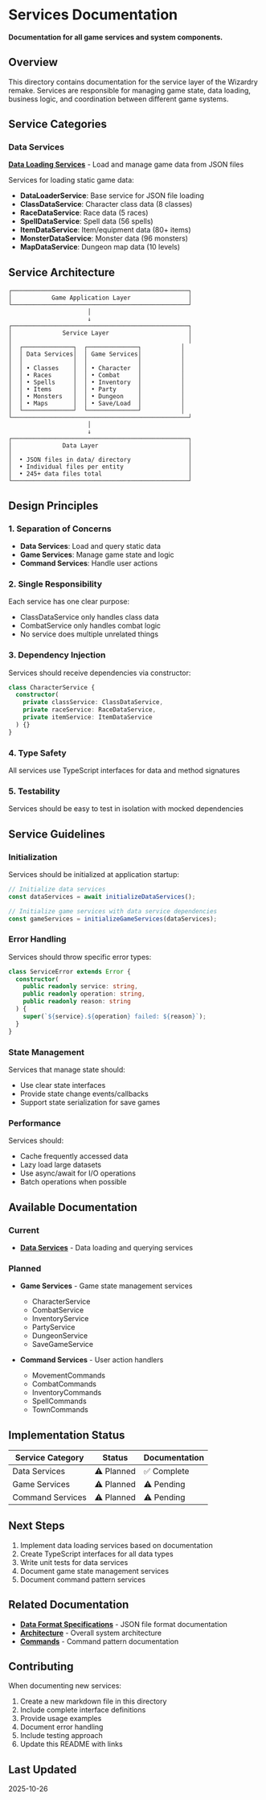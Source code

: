 # Services Documentation

**Documentation for all game services and system components.**

## Overview

This directory contains documentation for the service layer of the Wizardry remake. Services are responsible for managing game state, data loading, business logic, and coordination between different game systems.

## Service Categories

### Data Services

**[Data Loading Services](./data-services.md)** - Load and manage game data from JSON files

Services for loading static game data:
- **DataLoaderService**: Base service for JSON file loading
- **ClassDataService**: Character class data (8 classes)
- **RaceDataService**: Race data (5 races)
- **SpellDataService**: Spell data (56 spells)
- **ItemDataService**: Item/equipment data (80+ items)
- **MonsterDataService**: Monster data (96 monsters)
- **MapDataService**: Dungeon map data (10 levels)

## Service Architecture

```
┌─────────────────────────────────────────────────┐
│           Game Application Layer                │
└─────────────────────────────────────────────────┘
                      │
                      ↓
┌─────────────────────────────────────────────────┐
│              Service Layer                      │
│                                                 │
│  ┌──────────────┐  ┌──────────────┐           │
│  │ Data Services│  │ Game Services│           │
│  │              │  │              │           │
│  │ • Classes    │  │ • Character  │           │
│  │ • Races      │  │ • Combat     │           │
│  │ • Spells     │  │ • Inventory  │           │
│  │ • Items      │  │ • Party      │           │
│  │ • Monsters   │  │ • Dungeon    │           │
│  │ • Maps       │  │ • Save/Load  │           │
│  └──────────────┘  └──────────────┘           │
└─────────────────────────────────────────────────┘
                      │
                      ↓
┌─────────────────────────────────────────────────┐
│              Data Layer                         │
│                                                 │
│  • JSON files in data/ directory                │
│  • Individual files per entity                  │
│  • 245+ data files total                        │
└─────────────────────────────────────────────────┘
```

## Design Principles

### 1. Separation of Concerns
- **Data Services**: Load and query static data
- **Game Services**: Manage game state and logic
- **Command Services**: Handle user actions

### 2. Single Responsibility
Each service has one clear purpose:
- ClassDataService only handles class data
- CombatService only handles combat logic
- No service does multiple unrelated things

### 3. Dependency Injection
Services should receive dependencies via constructor:

```typescript
class CharacterService {
  constructor(
    private classService: ClassDataService,
    private raceService: RaceDataService,
    private itemService: ItemDataService
  ) {}
}
```

### 4. Type Safety
All services use TypeScript interfaces for data and method signatures

### 5. Testability
Services should be easy to test in isolation with mocked dependencies

## Service Guidelines

### Initialization

Services should be initialized at application startup:

```typescript
// Initialize data services
const dataServices = await initializeDataServices();

// Initialize game services with data service dependencies
const gameServices = initializeGameServices(dataServices);
```

### Error Handling

Services should throw specific error types:

```typescript
class ServiceError extends Error {
  constructor(
    public readonly service: string,
    public readonly operation: string,
    public readonly reason: string
  ) {
    super(`${service}.${operation} failed: ${reason}`);
  }
}
```

### State Management

Services that manage state should:
- Use clear state interfaces
- Provide state change events/callbacks
- Support state serialization for save games

### Performance

Services should:
- Cache frequently accessed data
- Lazy load large datasets
- Use async/await for I/O operations
- Batch operations when possible

## Available Documentation

### Current
- **[Data Services](./data-services.md)** - Data loading and querying services

### Planned
- **Game Services** - Game state management services
  - CharacterService
  - CombatService
  - InventoryService
  - PartyService
  - DungeonService
  - SaveGameService

- **Command Services** - User action handlers
  - MovementCommands
  - CombatCommands
  - InventoryCommands
  - SpellCommands
  - TownCommands

## Implementation Status

| Service Category | Status | Documentation |
|-----------------|--------|---------------|
| Data Services | ⚠️ Planned | ✅ Complete |
| Game Services | ⚠️ Planned | ⚠️ Pending |
| Command Services | ⚠️ Planned | ⚠️ Pending |

## Next Steps

1. Implement data loading services based on documentation
2. Create TypeScript interfaces for all data types
3. Write unit tests for data services
4. Document game state management services
5. Document command pattern services

## Related Documentation

- **[Data Format Specifications](../data-format/README.md)** - JSON file format documentation
- **[Architecture](../architecture.md)** - Overall system architecture
- **[Commands](../commands/README.md)** - Command pattern documentation

## Contributing

When documenting new services:

1. Create a new markdown file in this directory
2. Include complete interface definitions
3. Provide usage examples
4. Document error handling
5. Include testing approach
6. Update this README with links

## Last Updated

2025-10-26
